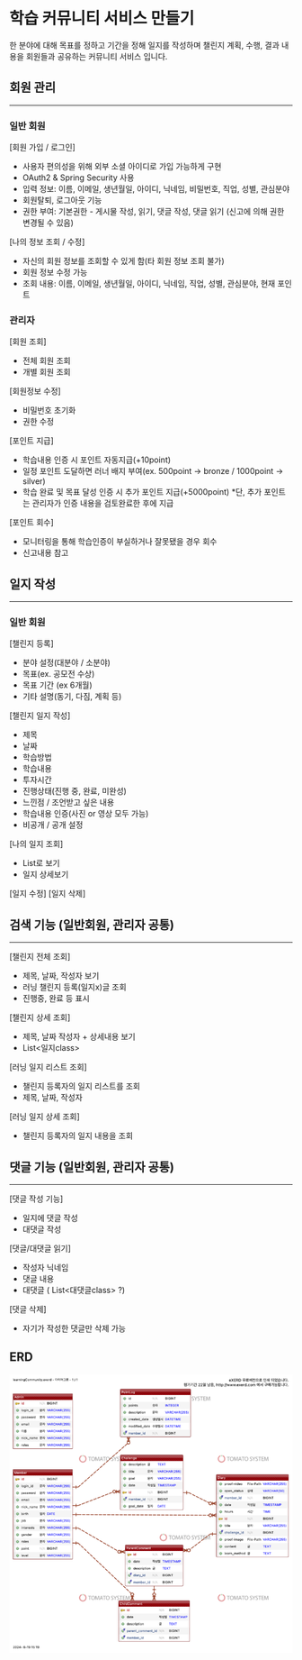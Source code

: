 # 학습 커뮤니티 서비스 만들기
한 분야에 대해 목표를 정하고 기간을 정해 일지를 작성하며 챌린지 계획, 수행, 결과 내용을 회원들과 공유하는 커뮤니티 서비스 입니다.

## 회원 관리
--- 
### 일반 회원
[회원 가입 / 로그인]
- 사용자 편의성을 위해 외부 소셜 아이디로 가입 가능하게 구현
- OAuth2 & Spring Security 사용
- 입력 정보: 이름, 이메일, 생년월일, 아이디, 닉네임, 비밀번호, 직업, 성별, 관심분야
- 회원탈퇴, 로그아웃 기능
- 권한 부여: 기본권한 - 게시물 작성, 읽기, 댓글 작성, 댓글 읽기 (신고에 의해 권한 변경될 수 있음)

[나의 정보 조회 / 수정]
- 자신의 회원 정보를 조회할 수 있게 함(타 회원 정보 조회 불가)
- 회원 정보 수정 가능
- 조회 내용: 이름, 이메일, 생년월일, 아이디, 닉네임, 직업, 성별, 관심분야, 현재 포인트  

### 관리자
[회원 조회]
- 전체 회원 조회
- 개별 회원 조회

[회원정보 수정]
- 비밀번호 초기화
- 권한 수정

[포인트 지급]
- 학습내용 인증 시 포인트 자동지급(+10point)
- 일정 포인트 도달하면 러너 배지 부여(ex. 500point -> bronze / 1000point -> silver)
- 학습 완료 및 목표 달성 인증 시 추가 포인트 지급(+5000point)
*단, 추가 포인트는 관리자가 인증 내용을 검토완료한 후에 지급

[포인트 회수]
- 모니터링을 통해 학습인증이 부실하거나 잘못됐을 경우 회수
- 신고내용 참고
  
## 일지 작성
---
### 일반 회원
[챌린지 등록]
- 분야 설정(대분야 / 소분야)
- 목표(ex. 공모전 수상) 
- 목표 기간 (ex 6개월)
- 기타 설명(동기, 다짐, 계획 등)
  
[챌린지 일지 작성]
- 제목
- 날짜
- 학습방법
- 학습내용
- 투자시간
- 진행상태(진행 중, 완료, 미완성)
- 느낀점 / 조언받고 싶은 내용
- 학습내용 인증(사진 or 영상 모두 가능)
- 비공개 / 공개 설정 

[나의 일지 조회]
- List로 보기
- 일지 상세보기

[일지 수정]
[일지 삭제]

## 검색 기능 (일반회원, 관리자 공통)
---
[챌린지 전체 조회]
- 제목, 날짜, 작성자 보기
- 러닝 챌린지 등록(일지x)글 조회
- 진행중, 완료 등 표시

[챌린지 상세 조회]
- 제목, 날짜 작성자 + 상세내용 보기
- List<일지class>
    
[러닝 일지 리스트 조회]
- 챌린지 등록자의 일지 리스트를 조회
- 제목, 날짜, 작성자

[러닝 일지 상세 조회]
- 챌린지 등록자의 일지 내용을 조회

## 댓글 기능 (일반회원, 관리자 공통)
---
[댓글 작성 기능]
- 일지에 댓글 작성
- 대댓글 작성

[댓글/대댓글 읽기]
- 작성자 닉네임
- 댓글 내용
- 대댓글 ( List<대댓글class> ?)

[댓글 삭제]
- 자기가 작성한 댓글만 삭제 가능

## ERD
![학습 커뮤니티 ERD](images/learningCommunityERD.png)